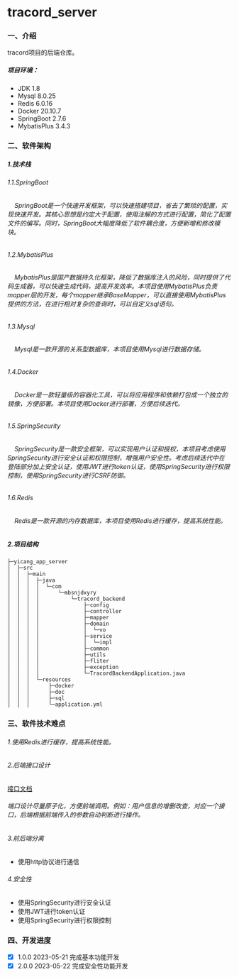 # tracord_server

### 一、介绍

tracord项目的后端仓库。
##### 项目环境：
- JDK 1.8
- Mysql 8.0.25
- Redis 6.0.16
- Docker 20.10.7
- SpringBoot 2.7.6
- MybatisPlus 3.4.3

### 二、软件架构

##### 1.技术栈

###### 1.1.SpringBoot

###### &nbsp; &nbsp; SpringBoot是一个快速开发框架，可以快速搭建项目，省去了繁琐的配置，实现快速开发。其核心思想是约定大于配置，使用注解的方式进行配置，简化了配置文件的编写。同时，SpringBoot大幅度降低了软件耦合度，方便新增和修改模块。

###### 1.2.MybatisPlus

###### &nbsp; &nbsp; MybatisPlus是国产数据持久化框架，降低了数据库注入的风险，同时提供了代码生成器，可以快速生成代码，提高开发效率。本项目使用MybatisPlus负责mapper层的开发，每个mapper继承BaseMapper，可以直接使用MybatisPlus提供的方法，在进行相对复杂的查询时，可以自定义sql语句。

###### 1.3.Mysql

###### &nbsp; &nbsp; Mysql是一款开源的关系型数据库，本项目使用Mysql进行数据存储。

###### 1.4.Docker

###### &nbsp; &nbsp; Docker是一款轻量级的容器化工具，可以将应用程序和依赖打包成一个独立的镜像，方便部署。本项目使用Docker进行部署，方便后续迭代。

###### 1.5.SpringSecurity

###### &nbsp; &nbsp; SpringSecurity是一款安全框架，可以实现用户认证和授权，本项目考虑使用SpringSecurity进行安全认证和权限控制，增强用户安全性。考虑后续迭代中在登陆部分加上安全认证，使用JWT进行token认证，使用SpringSecurity进行权限控制，使用SpringSecurity进行CSRF防御。

###### 1.6.Redis

###### &nbsp; &nbsp; Redis是一款开源的内存数据库，本项目使用Redis进行缓存，提高系统性能。

##### 2.项目结构

```
├─yicang_app_server
│  ├─src
│  │  ├─main
│  │  │  ├─java
│  │  │  │  └─com
│  │  │  │      └─mbsnjdxyry
│  │  │  │          └─tracord_backend
│  │  │  │              ├─config
│  │  │  │              ├─controller
│  │  │  │              ├─mapper
│  │  │  │              ├─domain
│  │  │  │              │  └─vo
│  │  │  │              ├─service
│  │  │  │              │  └─impl
│  │  │  │              ├─common
│  │  │  │              ├─utils
│  │  │  │              ├─fliter
│  │  │  │              ├─exception
│  │  │  │              └─TracordBackendApplication.java
│  │  │  └─resources
│  │  │      ├─docker
│  │  │      ├─doc
│  │  │      ├─sql
│  │  │      └─application.yml
```

### 三、软件技术难点

###### 1.使用Redis进行缓存，提高系统性能。

###### 2.后端接口设计

[接口文档](./src/main/resources/doc/踪记.md)

###### 端口设计尽量原子化，方便前端调用。例如：用户信息的增删改查，对应一个接口，后端根据前端传入的参数自动判断进行操作。

###### 3.前后端分离

- 使用http协议进行通信

###### 4.安全性

- 使用SpringSecurity进行安全认证
- 使用JWT进行token认证
- 使用SpringSecurity进行权限控制

### 四、开发进度

- [x] 1.0.0 2023-05-21 完成基本功能开发
- [x] 2.0.0 2023-05-22 完成安全性功能开发